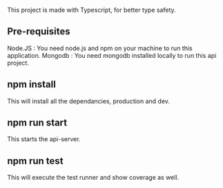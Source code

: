 This project is made with Typescript, for better type safety.

## Pre-requisites
Node.JS : You need node.js and npm on your machine to run this application.
Mongodb : You need mongodb installed locally to run this api project.
## npm install
This will install all the dependancies, production and dev.

## npm run start
This starts the api-server.

## npm run test
This will execute the test runner and show coverage as well.